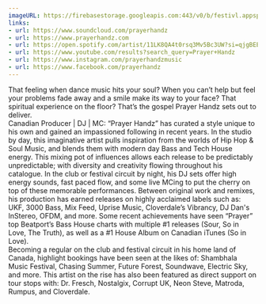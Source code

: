 ```yaml
---
imageURL: https://firebasestorage.googleapis.com:443/v0/b/festivl.appspot.com/o/userContent%2F9E4587B9-889A-476D-8675-8BD8801A8D07.png?alt=media&token=25cb1111-2f42-4d02-adcd-6131d0ceca30
links:
- url: https://www.soundcloud.com/prayerhandz
- url: https://www.prayerhandz.com
- url: https://open.spotify.com/artist/11LK8QA4t0rsq3Mv5Bc3UW?si=qjgBEEvfRh235pLECuOkeg
- url: https://www.youtube.com/results?search_query=Prayer+Handz
- url: https://www.instagram.com/prayerhandzmusic
- url: https://www.facebook.com/prayerhandz
---
```

That feeling when dance music hits your soul? When you can’t help but feel your problems fade  away and a smile make its way to your face? That spiritual experience on the floor? That’s  the gospel Prayer Handz sets out to deliver.  
Canadian Producer | DJ | MC: “Prayer Handz” has curated a style unique to his own and gained an impassioned following in recent years. In the studio by day,  this  imaginative artist  pulls inspiration from the worlds of Hip Hop & Soul  Music, and blends them with modern day Bass and Tech House energy. This mixing pot of  influences allows each release to be predictably unpredictable; with diversity and creativity flowing throughout his catalogue. In the club or festival circuit by night, his DJ sets offer high  energy sounds, fast paced flow, and some live MCing to put the cherry on top of these  memorable performances. 
Between original work and remixes, his production has earned releases on highly acclaimed  labels such as: UKF, 3000 Bass, Mix Feed, Uprise Music, Cloverdale’s Vibrancy, DJ Dan's InStereo, OFDM, and more.  Some recent achievements have seen “Prayer” top Beatport’s Bass House charts with multiple #1  releases (Sour, So in Love, The Truth), as well as a #1 House Album on Canadian iTunes (So in  Love).  
Becoming a regular on the club and festival circuit in his home land of Canada, highlight bookings have been seen at the likes of: Shambhala Music Festival, Chasing Summer, Future Forest, Soundwave, Electric Sky, and more. This artist on the rise has also been featured as direct support on tour stops with: Dr. Fresch, Nostalgix, Corrupt UK, Neon Steve, Matroda, Rumpus, and Cloverdale.  